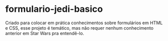 # formulario-jedi-basico
<p> Criado para colocar em prática conhecimentos sobre formulários em HTML e CSS, esse projeto é temático, mas não requer nenhum conhecimento anterior em Star Wars pra entendê-lo.
